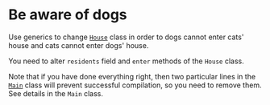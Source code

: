 # Be aware of dogs

Use generics to change [`House`](src/main/java/com/epam/rd/autotasks/house/House.java) class in order to dogs cannot enter cats' house and cats cannot enter dogs' house. 

You need to alter `residents` field and `enter` methods of the `House` class.

Note that if you have done everything right, then two particular lines in the [`Main`](src/main/java/com/epam/rd/autotasks/house/Main.java) class will prevent successful compilation, so you need to remove them.
See details in the `Main` class.

